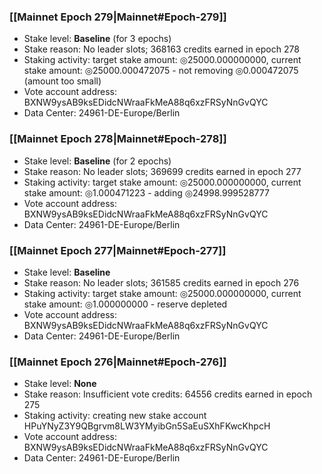 ### [[Mainnet Epoch 279|Mainnet#Epoch-279]]
* Stake level: **Baseline** (for 3 epochs)
* Stake reason: No leader slots; 368163 credits earned in epoch 278
* Staking activity: target stake amount: ◎25000.000000000, current stake amount: ◎25000.000472075 - not removing ◎0.000472075 (amount too small)
* Vote account address: BXNW9ysAB9ksEDidcNWraaFkMeA88q6xzFRSyNnGvQYC
* Data Center: 24961-DE-Europe/Berlin
### [[Mainnet Epoch 278|Mainnet#Epoch-278]]
* Stake level: **Baseline** (for 2 epochs)
* Stake reason: No leader slots; 369699 credits earned in epoch 277
* Staking activity: target stake amount: ◎25000.000000000, current stake amount: ◎1.000471223 - adding ◎24998.999528777
* Vote account address: BXNW9ysAB9ksEDidcNWraaFkMeA88q6xzFRSyNnGvQYC
* Data Center: 24961-DE-Europe/Berlin
### [[Mainnet Epoch 277|Mainnet#Epoch-277]]
* Stake level: **Baseline**
* Stake reason: No leader slots; 361585 credits earned in epoch 276
* Staking activity: target stake amount: ◎25000.000000000, current stake amount: ◎1.000000000 - reserve depleted
* Vote account address: BXNW9ysAB9ksEDidcNWraaFkMeA88q6xzFRSyNnGvQYC
* Data Center: 24961-DE-Europe/Berlin
### [[Mainnet Epoch 276|Mainnet#Epoch-276]]
* Stake level: **None**
* Stake reason: Insufficient vote credits: 64556 credits earned in epoch 275
* Staking activity: creating new stake account HPuYNyZ3Y9QBgrvm8LW3YMyibGn5SaEuSXhFKwcKhpcH
* Vote account address: BXNW9ysAB9ksEDidcNWraaFkMeA88q6xzFRSyNnGvQYC
* Data Center: 24961-DE-Europe/Berlin
